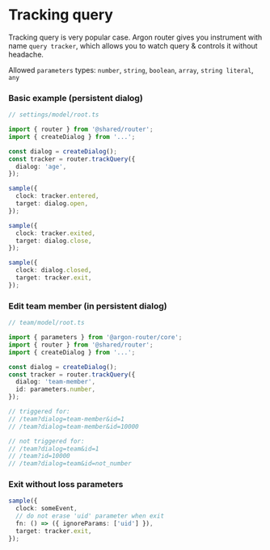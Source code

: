 # Tracking query

Tracking query is very popular case. Argon router gives you instrument with name
`query tracker`, which allows you to watch query & controls it without headache.

Allowed `parameters` types: `number`, `string`, `boolean`, `array`, `string literal`, `any`

### Basic example (persistent dialog)

```ts
// settings/model/root.ts

import { router } from '@shared/router';
import { createDialog } from '...';

const dialog = createDialog();
const tracker = router.trackQuery({
  dialog: 'age',
});

sample({
  clock: tracker.entered,
  target: dialog.open,
});

sample({
  clock: tracker.exited,
  target: dialog.close,
});

sample({
  clock: dialog.closed,
  target: tracker.exit,
});
```

### Edit team member (in persistent dialog)

```ts
// team/model/root.ts

import { parameters } from '@argon-router/core';
import { router } from '@shared/router';
import { createDialog } from '...';

const dialog = createDialog();
const tracker = router.trackQuery({
  dialog: 'team-member',
  id: parameters.number,
});

// triggered for:
// /team?dialog=team-member&id=1
// /team?dialog=team-member&id=10000

// not triggered for:
// /team?dialog=team&id=1
// /team?id=10000
// /team?dialog=team&id=not_number
```

### Exit without loss parameters

```ts
sample({
  clock: someEvent,
  // do not erase 'uid' parameter when exit
  fn: () => ({ ignoreParams: ['uid'] }),
  target: tracker.exit,
});
```
